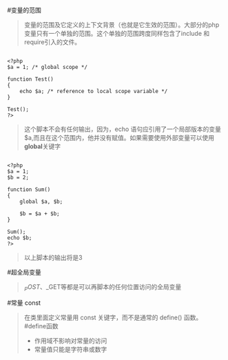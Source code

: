 #变量的范围
>变量的范围及它定义的上下文背景（也就是它生效的范围）。大部分的php变量只有一个单独的范围。这个单独的范围跨度同样包含了include 和require引入的文件。

```
  
<?php
$a = 1; /* global scope */ 

function Test()  
{  
    echo $a; /* reference to local scope variable */  
}

Test();  
?>  
```
>这个脚本不会有任何输出，因为，echo 语句应引用了一个局部版本的变量$a,而且在这个范围内，他并没有赋值。如果需要使用外部变量可以使用**global**关键字
```  

<?php  
$a = 1;      
$b = 2;  

function Sum()
{  
    global $a, $b;  

    $b = $a + $b;
}

Sum();  
echo $b;  
?>  
```
>以上脚本的输出将是3

#超全局变量
>$_POST、$_GET等都是可以再脚本的任何位置访问的全局变量

#常量 const
>在类里面定义常量用 const 关键字，而不是通常的 define() 函数。
#define函数
>* 作用域不影响对常量的访问
>* 常量值只能是字符串或数字